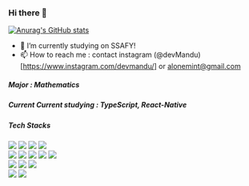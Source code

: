 ### Hi there 👋
[![Anurag's GitHub stats](https://github-readme-stats.vercel.app/api?username=Mingdoo)](https://github.com/Mingdoo/github-readme-stats)
<!--
**Mingdoo/Mingdoo** is a ✨ _special_ ✨ repository because its `README.md` (this file) appears on your GitHub profile.

Here are some ideas to get you started:

- 🔭 I’m currently working on ...
- 🌱 I’m currently learning ...
- 👯 I’m looking to collaborate on ...
- 🤔 I’m looking for help with ...
- 💬 Ask me about ...
- 📫 How to reach me : contact instagram @_strong._.minsu
- 😄 Pronouns: ...
- ⚡ Fun fact: ...
-->
- 🔭 I’m currently studying on SSAFY!
- 📫 How to reach me : contact instagram (@devMandu)[https://www.instagram.com/devmandu/] or [alonemint@gmail.com](mailto:alonemint@gmail.com)
##### Major : Mathematics

##### Current Current studying : TypeScript, React-Native

##### Tech Stacks
<div align=start>
  <img src="https://img.shields.io/badge/python-3776AB?style=for-the-badge&logo=python&logoColor=white">
  <img src="https://img.shields.io/badge/html5-E34F26?style=for-the-badge&logo=html5&logoColor=white">
  <img src="https://img.shields.io/badge/css-1572B6?style=for-the-badge&logo=css3&logoColor=white">
  <img src="https://img.shields.io/badge/jquery-0769AD?style=for-the-badge&logo=jquery&logoColor=white">
  <br/>
  <img src="https://img.shields.io/badge/react-61DAFB?style=for-the-badge&logo=react&logoColor=black">
  <img src="https://img.shields.io/badge/vue.js-4FC08D?style=for-the-badge&logo=vue.js&logoColor=white">
  <img src="https://img.shields.io/badge/django-092E20?style=for-the-badge&logo=django&logoColor=white">
  <img src="https://img.shields.io/badge/flask-000000?style=for-the-badge&logo=flask&logoColor=white">
  <img src="https://img.shields.io/badge/bootstrap-7952B3?style=for-the-badge&logo=bootstrap&logoColor=white">
  <br/>
  <img src="https://img.shields.io/badge/netlify-00C7B7?style=for-the-badge&logo=netlify&logoColor=white">
  <img src="https://img.shields.io/badge/next.js-000000?style=for-the-badge&logo=next.js&logoColor=white">
  <img src="https://img.shields.io/badge/typescript-3178C6?style=for-the-badge&logo=typescript&logoColor=white">
  <br/>
  <img src="https://img.shields.io/badge/tailwindcss-06B6D4?style=for-the-badge&logo=tailwindcss&logoColor=white">
  <img src="https://img.shields.io/badge/mui-007FFF?style=for-the-badge&logo=mui&logoColor=white">
</div>
